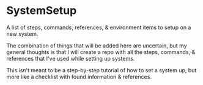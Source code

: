 # SystemSetup
A list of steps, commands, references, &amp; environment items to setup on a new system.

The combination of things that will be added here are uncertain, but my general thoughts is that I will create a repo with all the steps, commands, & references that I've used while setting up systems.

This isn't meant to be a step-by-step tutorial of how to set a system up, but more like a checklist with found information & references.
